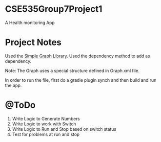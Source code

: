 # CSE535Group7Project1
A Health monitoring App


# Project Notes

Used the [Simple Graph Library](http://www.android-graphview.org/simple-graph/). Used the dependency method to add as dependency.

Note: The Graph uses a special structure defined in Graph.xml file.

In order to run the file, first do a gradle plugin synch and then build and run the app.

# @ToDo

1. Write Logic to Generate Numbers
2. Write Logic to work with Switch
3. Write Logic to Run and Stop based on switch status
4. Test for problems at run and stop
